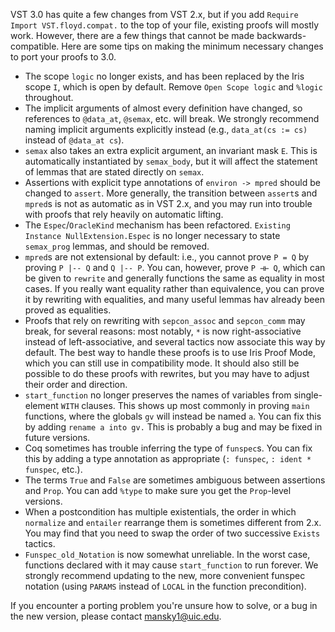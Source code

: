VST 3.0 has quite a few changes from VST 2.x, but if you add `Require Import VST.floyd.compat.` to the top of your file, existing proofs will mostly work. However, there are a few things that cannot be made backwards-compatible. Here are some tips on making the minimum necessary changes to port your proofs to 3.0.

* The scope `logic` no longer exists, and has been replaced by the Iris scope `I`, which is open by default. Remove `Open Scope logic` and `%logic` throughout.
* The implicit arguments of almost every definition have changed, so references to `@data_at`, `@semax`, etc. will break. We strongly recommend naming implicit arguments explicitly instead (e.g., `data_at(cs := cs)` instead of `@data_at cs`).
* `semax` also takes an extra explicit argument, an invariant mask `E`. This is automatically instantiated by `semax_body`, but it will affect the statement of lemmas that are stated directly on `semax`.
* Assertions with explicit type annotations of `environ -> mpred` should be changed to `assert`. More generally, the transition between `assert`s and `mpred`s is not as automatic as in VST 2.x, and you may run into trouble with proofs that rely heavily on automatic lifting.
* The `Espec`/`OracleKind` mechanism has been refactored. `Existing Instance NullExtension.Espec` is no longer necessary to state `semax_prog` lemmas, and should be removed.
* `mpred`s are not extensional by default: i.e., you cannot prove `P = Q` by proving `P |-- Q` and `Q |-- P`. You can, however, prove `P ⊣⊢ Q`, which can be given to `rewrite` and generally functions the same as equality in most cases. If you really want equality rather than equivalence, you can prove it by rewriting with equalities, and many useful lemmas hav already been proved as equalities.
* Proofs that rely on rewriting with `sepcon_assoc` and `sepcon_comm` may break, for several reasons: most notably, `*` is now right-associative instead of left-associative, and several tactics now associate this way by default. The best way to handle these proofs is to use Iris Proof Mode, which you can still use in compatibility mode. It should also still be possible to do these proofs with rewrites, but you may have to adjust their order and direction.
* `start_function` no longer preserves the names of variables from single-element `WITH` clauses. This shows up most commonly in proving `main` functions, where the globals `gv` will instead be named `a`. You can fix this by adding `rename a into gv.` This is probably a bug and may be fixed in future versions.
* Coq sometimes has trouble inferring the type of `funspec`s. You can fix this by adding a type annotation as appropriate (`: funspec`, `: ident * funspec`, etc.).
* The terms `True` and `False` are sometimes ambiguous between assertions and `Prop`. You can add `%type` to make sure you get the `Prop`-level versions.
* When a postcondition has multiple existentials, the order in which `normalize` and `entailer` rearrange them is sometimes different from 2.x. You may find that you need to swap the order of two successive `Exists` tactics.
* `Funspec_old_Notation` is now somewhat unreliable. In the worst case, functions declared with it may cause `start_function` to run forever. We strongly recommend updating to the new, more convenient funspec notation (using `PARAMS` instead of `LOCAL` in the function precondition).

If you encounter a porting problem you're unsure how to solve, or a bug in the new version, please contact [mansky1@uic.edu](mailto:mansky1@uic.edu).
